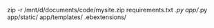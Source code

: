 zip -r /mnt/d/documents/code/mysite.zip requirements.txt *.py app/*.py app/static/ app/templates/ .ebextensions/
